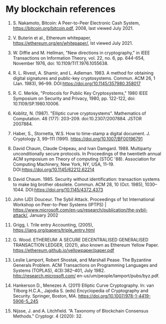 # My blockchain references

1. S. Nakamoto, Bitcoin: A Peer-to-Peer Electronic Cash System, https://bitcoin.org/bitcoin.pdf, 2008, last viewed July 2021.

2. V. Buterin et al., Ethereum whitepaper, https://ethereum.org/en/whitepaper/, lst viewed July 2021.

3. W. Diffie and M. Hellman, "New directions in cryptography," in IEEE Transactions on Information Theory, vol. 22, no. 6, pp. 644-654, November 1976, doi: 10.1109/TIT.1976.1055638.

4. R. L. Rivest, A. Shamir, and L. Adleman. 1983. A method for obtaining digital signatures and public-key cryptosystems. Commun. ACM 26, 1 (Jan. 1983), 96–99. DOI:https://doi.org/10.1145/357980.358017

5. R. C. Merkle, "Protocols for Public Key Cryptosystems," 1980 IEEE Symposium on Security and Privacy, 1980, pp. 122-122, doi: 10.1109/SP.1980.10006.

6. Koblitz, N. (1987). "Elliptic curve cryptosystems". Mathematics of Computation. 48 (177): 203–209. doi:10.2307/2007884. JSTOR 2007884.

7. Haber, S., Stornetta, W.S. How to time-stamp a digital document. J. Cryptology 3, 99–111 (1991). https://doi.org/10.1007/BF00196791

8. David Chaum, Claude Crépeau, and Ivan Damgard. 1988. Multiparty unconditionally secure protocols. In Proceedings of the twentieth annual ACM symposium on Theory of computing (STOC '88). Association for Computing Machinery, New York, NY, USA, 11–19. DOI:https://doi.org/10.1145/62212.62214

9. David Chaum. 1985. Security without identification: transaction systems to make big brother obsolete. Commun. ACM 28, 10 (Oct. 1985), 1030–1044. DOI:https://doi.org/10.1145/4372.4373

10. John (JD) Douceur. The Sybil Attack. Proceedings of 1st International Workshop on Peer-to-Peer Systems (IPTPS) | https://www.microsoft.com/en-us/research/publication/the-sybil-attack/, January 2002

11. Grigg, I. Trile entry Accounting, (2005), https://iang.org/papers/triple_entry.html

12. G. Wood. ETHEREUM: A SECURE DECENTRALISED GENERALISED TRANSACTION LEDGER, (2021), also known as Ethereum Yellow Paper. https://ethereum.github.io/yellowpaper/paper.pdf

13. Leslie Lamport, Robert Shostak, and Marshall Pease. The Byzantine Generals Problem. ACM Transactions on Programming Languages and Systems
(TOPLAS), 4(3):382–401, July 1982. http://research.microsoft.com/
en-us/um/people/lamport/pubs/byz.pdf.

13. Hankerson D., Menezes A. (2011) Elliptic Curve Cryptography. In: van Tilborg H.C.A., Jajodia S. (eds) Encyclopedia of Cryptography and Security. Springer, Boston, MA. https://doi.org/10.1007/978-1-4419-5906-5_245

14. Nijsse, J. and A. Litchfield. “A Taxonomy of Blockchain Consensus Methods.” Cryptogr. 4 (2020): 32.
